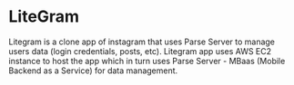 # LiteGram

Litegram is a clone app of instagram that uses Parse Server to manage users data (login credentials, posts, etc). Litegram app uses AWS EC2 instance to host the app which in turn uses Parse Server - MBaas (Mobile Backend as a Service) for data management. 
